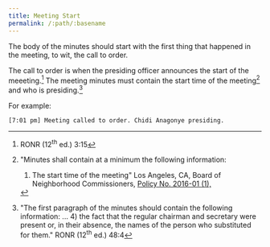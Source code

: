 ```yaml
---
title: Meeting Start
permalink: /:path/:basename
---
```


The body
of the minutes
should start
with the first thing
that happened
in the meeting,
to wit,
the call to order.

The call to order is when
the presiding officer announces
the start
of the meeeting.[^ronr315]
The meeting minutes
must contain
the start time
of the meeting[^boncstarttime]
and who is presiding.[^ronr4844]

For example:

    [7:01 pm] Meeting called to order. Chidi Anagonye presiding.

[^ronr315]:
    RONR (12<sup>th</sup>&nbsp;ed.) 3:15

[^boncstarttime]:
     "Minutes shall contain
     at a minimum
     the following information:
     1. The start time
     of the meeting"
     Los Angeles, CA, Board of Neighborhood Commissioners,
     [Policy No. 2016-01
     (1),](https://empowerla.org/wp-content/uploads/2019/03/Amended-Minutes-Policy-Resolution1-03.18.19.pdf)

[^ronr4844]:
    "The first paragraph
    of the minutes
    should contain
    the following information: ...
    4) the fact that
    the regular chairman and secretary were present
    or, in their absence,
    the names
    of the person
    who substituted
    for them."
    RONR (12<sup>th</sup>&nbsp;ed.) 48:4
